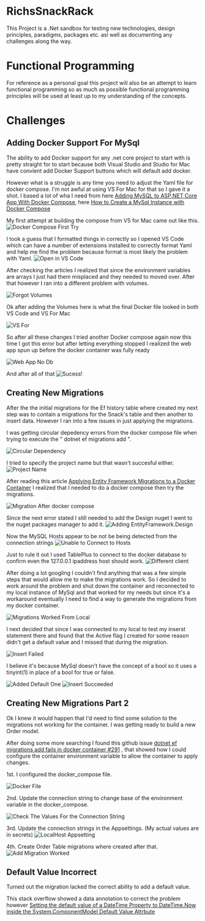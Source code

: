 # RichsSnackRack
This Project is a .Net sandbox for testing new technologies, design principles, paradigms, packages etc. asl well as documenting any challenges along the way.

# Functional Programming
For reference as a personal goal this project will also be an attempt to learn functional programming so as much as possible functional programming principles will be used at least up to my understanding of the concepts.

# Challenges
## Adding Docker Support For MySql

The ability to add Docker support for any .net core project to start with is pretty straight for to start because both Visual Studio and Studio for Mac have convient add Docker Support buttons which will default add docker.

However what is a struggle is any time you need to adjust the Yaml file for docker compose. I'm not awful at using VS For Mac for that so I gave it a shot. I based a lot of wha I need from here [Adding MySQL to ASP.NET Core App With Docker Compose](https://code-maze.com/mysql-aspnetcore-docker-compose/), here [How to Create a MySql Instance with Docker Compose](https://medium.com/@chrischuck35/how-to-create-a-mysql-instance-with-docker-compose-1598f3cc1bee)


My first attempt at building the compose from VS for Mac came out like this.
![Docker Compose First Try](Images/dbenvironmentsmisplaced.png)

I took a guess that I formatted things in correctly so I opened VS Code which can have a number of extensions installed to correctly format Yaml and help me find the problem because format is most likely the problem with Yaml.
![Open in VS Code](Images/TryingVsCodeInstead.png)

After checking the articles I realized that since the environment variables are arrays I just had them misplaced and they needed to moved over. After that however I ran into a different problem with volumes.

![Forgot Volumes](Images/ForgotTheVolumes.png)

Ok after adding the Volumes here is what the final Docker file looked in both VS Code and VS For Mac

![VS For ](Images/FinalLookInVsForMac.png)



So after all these changes I tried another Docker compose again now this time I got this error but after letting everything stopped I realized the web app spun up before the docker container was fully ready

![Web App No Db](Images/WebAppWasActiveBeforeDb.png)

And after all of that 
![Sucess!](Images/Success.png)

## Creating New Migrations

After the the initial migrations for the Ef history table where created my next step was to contain a migrations for the Snack's table and then another to insert data. However I ran into a few issues in just applying the migrations.

I was getting circular depedency errors from the docker compose file when trying to execute the " dotnet ef migrations add ".

![Circular Dependency](Images/CircularDependency.png)

I tried to specify the project name but that wasn't succesful either.
![Project Name](Images/TriedToSpecifyProct.png)

 After reading this article [Applying Entity Framework Migrations to a Docker Container](https://codebuckets.com/2020/08/14/applying-entity-framework-migrations-to-a-docker-container/) I realized that I needed to do a docker compose then try the migrations.

 ![Migration After docker compose](Images/WorkAfterCompose.png)

 Since the next error stated I still needed to add the Design nuget I went to the nuget packages manager to add it.
 ![Adding EntityFramework.Design](Images/AddDesign.png)

 Now the MySQL Hosts appear to be not be being detected from the connection strings
 ![Unable to Connect to Hosts](Images/UnableToConnectToHosts.png)

 Just to rule it out I used TablePlus to connect to the docker database to confirm even the 127.0.0.1 ipaddress host should work.
 ![Different client](Images/UsingMySqlClientTablePlus.png)

 After doing a lot googling I couldn't find anything that was a few simple steps that would allow me to make the migrations work. So I decided to work around the problem and shut down the container and reconnected to my local instance of MySql and that worked for my needs but since it's a workaround eventually I need to find a way to generate the migrations from my docker container.

 ![Migrations Worked From Local](Images/WorkAroundUsingLocalDb.png)

 I next decided that since I was connected to my local to test my inserst statement there and found that the Active flag I created for some reason didn't get a default value and I missed that during the migration. 
 
 ![Insert Failed](Images/ActiveHadNotDefault.png)
 
 I believe it's because MySql doesn't have the concept of a bool so it uses a tinyint(1) in place of a bool for true or false.

 ![Added Default One](Images/AddedDefaultOfOne.png)
 ![Insert Succeeded](Images/InsertsWorkedAfterAddingDefault.png)

## Creating New Migrations Part 2

Ok I knew it would happen that I'd need to find some solution to the migrations not working for the container. I was getting ready to build a new Order model.

After doing some more searching I found this github issue [dotnet ef migrations add <name> fails in docker container #291](https://github.com/PomeloFoundation/Pomelo.EntityFrameworkCore.MySql/issues/291) , that showed how I could configure the container environment variable to allow the container to apply changes.

1st. I configured the docker_compose file.

![Docker File](Images/dockerfilewithcontainer.png)

2nd. Update the connection string to change base of the environment variable in the docker_compose.

![Check The Values For the Connection String](Images/CheckingTheEnvvalues.png)

3rd. Update the connection strings in the Appsettings. (My actual values are in secrets)
![LocalHost Appsetting](Images/WhatTheAppsettings.png)

4th. Create Order Table migrations where created after that.
![Add Migration Worked](Images/CreateNewTableMigrationgWorkedOnContainer.png)

## Default Value Incorrect

Turned out the migration lacked the correct ability to add a default value.

This stack overflow showed a data annotation to correct the problem however [Setting the default value of a DateTime Property to DateTime.Now inside the System.ComponentModel Default Value Attrbute](https://stackoverflow.com/questions/691035/setting-the-default-value-of-a-datetime-property-to-datetime-now-inside-the-syst)